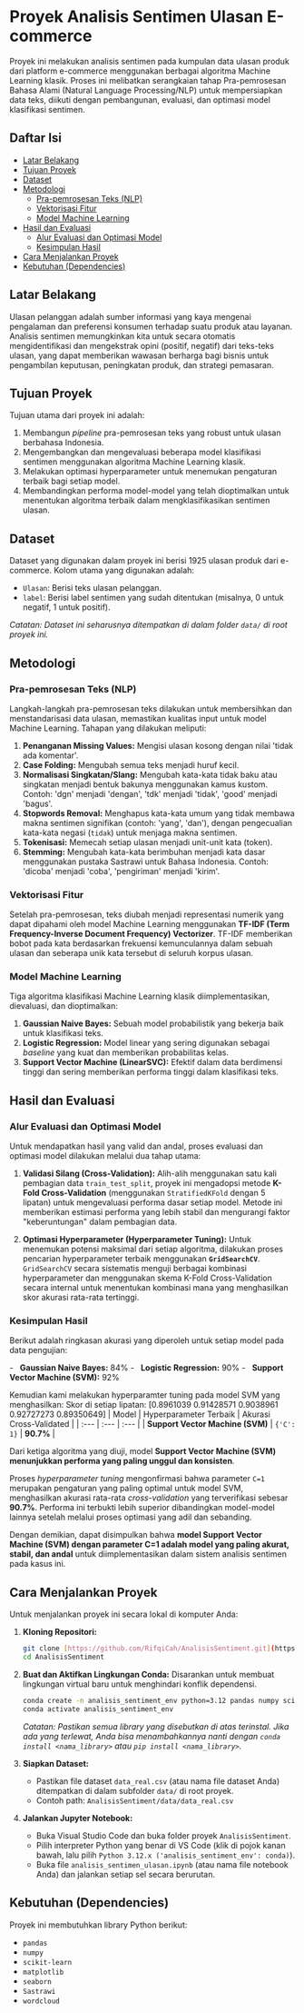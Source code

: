 # Proyek Analisis Sentimen Ulasan E-commerce

Proyek ini melakukan analisis sentimen pada kumpulan data ulasan produk dari platform e-commerce menggunakan berbagai algoritma Machine Learning klasik. Proses ini melibatkan serangkaian tahap Pra-pemrosesan Bahasa Alami (Natural Language Processing/NLP) untuk mempersiapkan data teks, diikuti dengan pembangunan, evaluasi, dan optimasi model klasifikasi sentimen.

## Daftar Isi

- [Latar Belakang](#latar-belakang)
- [Tujuan Proyek](#tujuan-proyek)
- [Dataset](#dataset)
- [Metodologi](#metodologi)
  - [Pra-pemrosesan Teks (NLP)](#pra-pemrosesan-teks-nlp)
  - [Vektorisasi Fitur](#vektorisasi-fitur)
  - [Model Machine Learning](#model-machine-learning)
- [Hasil dan Evaluasi](#hasil-dan-evaluasi)
  - [Alur Evaluasi dan Optimasi Model](#alur-evaluasi-dan-optimasi-model)
  - [Kesimpulan Hasil](#kesimpulan-hasil)
- [Cara Menjalankan Proyek](#cara-menjalankan-proyek)
- [Kebutuhan (Dependencies)](#kebutuhan-dependencies)

## Latar Belakang

Ulasan pelanggan adalah sumber informasi yang kaya mengenai pengalaman dan preferensi konsumen terhadap suatu produk atau layanan. Analisis sentimen memungkinkan kita untuk secara otomatis mengidentifikasi dan mengekstrak opini (positif, negatif) dari teks-teks ulasan, yang dapat memberikan wawasan berharga bagi bisnis untuk pengambilan keputusan, peningkatan produk, dan strategi pemasaran.

## Tujuan Proyek

Tujuan utama dari proyek ini adalah:
1.  Membangun *pipeline* pra-pemrosesan teks yang robust untuk ulasan berbahasa Indonesia.
2.  Mengembangkan dan mengevaluasi beberapa model klasifikasi sentimen menggunakan algoritma Machine Learning klasik.
3.  Melakukan optimasi hyperparameter untuk menemukan pengaturan terbaik bagi setiap model.
4.  Membandingkan performa model-model yang telah dioptimalkan untuk menentukan algoritma terbaik dalam mengklasifikasikan sentimen ulasan.

## Dataset

Dataset yang digunakan dalam proyek ini berisi 1925 ulasan produk dari e-commerce. Kolom utama yang digunakan adalah:
-   `Ulasan`: Berisi teks ulasan pelanggan.
-   `label`: Berisi label sentimen yang sudah ditentukan (misalnya, 0 untuk negatif, 1 untuk positif).

*Catatan: Dataset ini seharusnya ditempatkan di dalam folder `data/` di root proyek ini.*

## Metodologi

### Pra-pemrosesan Teks (NLP)

Langkah-langkah pra-pemrosesan teks dilakukan untuk membersihkan dan menstandarisasi data ulasan, memastikan kualitas input untuk model Machine Learning. Tahapan yang dilakukan meliputi:
1.  **Penanganan Missing Values:** Mengisi ulasan kosong dengan nilai 'tidak ada komentar'.
2.  **Case Folding:** Mengubah semua teks menjadi huruf kecil.
3.  **Normalisasi Singkatan/Slang:** Mengubah kata-kata tidak baku atau singkatan menjadi bentuk bakunya menggunakan kamus kustom. Contoh: 'dgn' menjadi 'dengan', 'tdk' menjadi 'tidak', 'good' menjadi 'bagus'.
4.  **Stopwords Removal:** Menghapus kata-kata umum yang tidak membawa makna sentimen signifikan (contoh: 'yang', 'dan'), dengan pengecualian kata-kata negasi (`tidak`) untuk menjaga makna sentimen.
5.  **Tokenisasi:** Memecah setiap ulasan menjadi unit-unit kata (token).
6.  **Stemming:** Mengubah kata-kata berimbuhan menjadi kata dasar menggunakan pustaka Sastrawi untuk Bahasa Indonesia. Contoh: 'dicoba' menjadi 'coba', 'pengiriman' menjadi 'kirim'.

### Vektorisasi Fitur

Setelah pra-pemrosesan, teks diubah menjadi representasi numerik yang dapat dipahami oleh model Machine Learning menggunakan **TF-IDF (Term Frequency-Inverse Document Frequency) Vectorizer**. TF-IDF memberikan bobot pada kata berdasarkan frekuensi kemunculannya dalam sebuah ulasan dan seberapa unik kata tersebut di seluruh korpus ulasan.

### Model Machine Learning

Tiga algoritma klasifikasi Machine Learning klasik diimplementasikan, dievaluasi, dan dioptimalkan:
1.  **Gaussian Naive Bayes:** Sebuah model probabilistik yang bekerja baik untuk klasifikasi teks.
2.  **Logistic Regression:** Model linear yang sering digunakan sebagai *baseline* yang kuat dan memberikan probabilitas kelas.
3.  **Support Vector Machine (LinearSVC):** Efektif dalam data berdimensi tinggi dan sering memberikan performa tinggi dalam klasifikasi teks.

## Hasil dan Evaluasi

### Alur Evaluasi dan Optimasi Model

Untuk mendapatkan hasil yang valid dan andal, proses evaluasi dan optimasi model dilakukan melalui dua tahap utama:

1.  **Validasi Silang (Cross-Validation):** Alih-alih menggunakan satu kali pembagian data `train_test_split`, proyek ini mengadopsi metode **K-Fold Cross-Validation** (menggunakan `StratifiedKFold` dengan 5 lipatan) untuk mengevaluasi performa dasar setiap model. Metode ini memberikan estimasi performa yang lebih stabil dan mengurangi faktor "keberuntungan" dalam pembagian data.

2.  **Optimasi Hyperparameter (Hyperparameter Tuning):** Untuk menemukan potensi maksimal dari setiap algoritma, dilakukan proses pencarian hyperparameter terbaik menggunakan **`GridSearchCV`**. `GridSearchCV` secara sistematis menguji berbagai kombinasi hyperparameter dan menggunakan skema K-Fold Cross-Validation secara internal untuk menentukan kombinasi mana yang menghasilkan skor akurasi rata-rata tertinggi.

### Kesimpulan Hasil
Berikut adalah ringkasan akurasi yang diperoleh untuk setiap model pada data pengujian:

-   **Gaussian Naive Bayes:** 84%
-   **Logistic Regression:** 90%
-   **Support Vector Machine (SVM):** 92%

Kemudian kami melakukan hyperparamter tuning pada model SVM yang menghasilkan:
Skor di setiap lipatan: [0.8961039  0.91428571 0.9038961  0.92727273 0.89350649]
| Model | Hyperparameter Terbaik | Akurasi Cross-Validated |
| :--- | :--- | :--- |
| **Support Vector Machine (SVM)** | `{'C': 1}` | **90.7%** |

Dari ketiga algoritma yang diuji, model **Support Vector Machine (SVM) menunjukkan performa yang paling unggul dan konsisten**.

Proses *hyperparameter tuning* mengonfirmasi bahwa parameter `C=1` merupakan pengaturan yang paling optimal untuk model SVM, menghasilkan akurasi rata-rata *cross-validation* yang terverifikasi sebesar **90.7%**. Performa ini terbukti lebih superior dibandingkan model-model lainnya setelah melalui proses optimasi yang adil dan sebanding.

Dengan demikian, dapat disimpulkan bahwa **model Support Vector Machine (SVM) dengan parameter C=1 adalah model yang paling akurat, stabil, dan andal** untuk diimplementasikan dalam sistem analisis sentimen pada kasus ini.

## Cara Menjalankan Proyek

Untuk menjalankan proyek ini secara lokal di komputer Anda:

1.  **Kloning Repositori:**
    ```bash
    git clone [https://github.com/RifqiCah/AnalisisSentiment.git](https://github.com/RifqiCah/AnalisisSentiment.git)
    cd AnalisisSentiment
    ```

2.  **Buat dan Aktifkan Lingkungan Conda:**
    Disarankan untuk membuat lingkungan virtual baru untuk menghindari konflik dependensi.
    ```bash
    conda create -n analisis_sentiment_env python=3.12 pandas numpy scikit-learn matplotlib jupyter seaborn sastrawi wordcloud
    conda activate analisis_sentiment_env
    ```
    *Catatan: Pastikan semua library yang disebutkan di atas terinstal. Jika ada yang terlewat, Anda bisa menambahkannya nanti dengan `conda install <nama_library>` atau `pip install <nama_library>`.*

3.  **Siapkan Dataset:**
    * Pastikan file dataset `data_real.csv` (atau nama file dataset Anda) ditempatkan di dalam subfolder `data/` di root proyek.
    * Contoh path: `AnalisisSentiment/data/data_real.csv`

4.  **Jalankan Jupyter Notebook:**
    * Buka Visual Studio Code dan buka folder proyek `AnalisisSentiment`.
    * Pilih interpreter Python yang benar di VS Code (klik di pojok kanan bawah, lalu pilih `Python 3.12.x ('analisis_sentiment_env': conda)`).
    * Buka file `analisis_sentimen_ulasan.ipynb` (atau nama file notebook Anda) dan jalankan setiap sel secara berurutan.

## Kebutuhan (Dependencies)

Proyek ini membutuhkan library Python berikut:
-   `pandas`
-   `numpy`
-   `scikit-learn`
-   `matplotlib`
-   `seaborn`
-   `Sastrawi`
-   `wordcloud`
